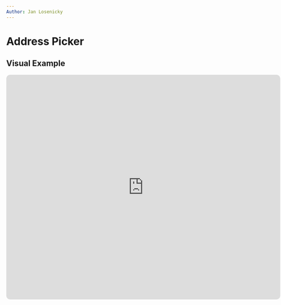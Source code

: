 ```yaml
---
Author: Jan Losenicky
---
```


# Address Picker

## Visual Example

<iframe style="border: 0px solid rgba(0, 0, 0, 1);   border-radius: 10px;" width="730" height="600" src="https://embed.figma.com/proto/CIf7LPbQa9gZTMTiH1e07g/NETWORG-Web-UI-Master?page-id=1531%3A8208&node-id=1531-8209&viewport=365%2C414%2C0.24&scaling=scale-down&content-scaling=fixed&starting-point-node-id=1531%3A8209&embed-host=share" allowfullscreen>

## Description

This control is used to pick an address. When address is picked, bounded properities are filled.

## Binding Field

Control can be binded to any filed of type SingleLine.Text.

## Inputs

- Standalone - Is control used standalone?
    - true
    - false
- Language
    - user-default
    - en
- Manual Input - Can person enter value via write-in?
    - true (default)
    - false
- Type - Type of field
    - Street
    - Locality
    - Country
    - Full Address

Bounded Properties
- Address Components JSON - JSON of address components which will be compared with actual field values on form save (SingleLine.Text)
- Full Address - Field where to display full address (SingleLine.Text)
- Country - Field where to display country (SingleLine.Text)
- Administrative Area - Field where to display administrative area (SingleLine.Text)
- Locality - Field where to display locality (SingleLine.Text)
- Sublocality - Field where to display sublocality (SingleLine.Text)
- Street - Field where to display street (SingleLine.Text)
- Street Number - Field where to display street number (SingleLine.Text)
- Street Name - Field where to display street name (SingleLine.Text)
- Postal Code - Field where to display postal code (SingleLine.Text)
- Latitude - Field where to display latitude (Decimal)
- Longitude - Field where to display longtitude (Decimal)

